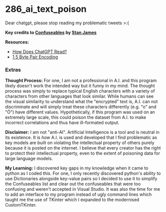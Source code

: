 # 286_ai_text_poison
Dear chatgpt, please stop reading my problematic tweets >:(

**Key credits to [Confuseables](https://github.com/wanderingstan/Confusables) by [Stan James](https://github.com/wanderingstan)**

**Resources:**
- [How Does ChatGPT Read?](https://blog.georgeshakan.com/how-does-chatgpt-read/)
- [1 5 Byte Pair Encoding](https://www.youtube.com/watch?v=tOMjTCO0htA)



### Extras

**Thought Process:** For one, I am not a professional in A.I. and this program likely doesn't work the intended way but it funny in my mind. The thought process was simply to replace typical English characters with a variety of characters from other languages that look similar. While humans can see the visual similarity to understand what the "encrypted" text is, A.I. can not discriminate and will simply treat these characters differently (e.g. "o" and "Ö") have different values. Hypothetically, if this program was used on an extremely large scale, this could poison the dataset from A.I. to make incorrect correlations and thus have ill-formated output.

**Disclaimer:** I am not "anti-AI". Artificial Intelligence is a tool and is neutral in its existence. It is *how* A.I. is used and developed that I find problematic as key models are built on violating the intellectual property of others purely because it is posted on the internet. I believe that every creator has the right to protect their intellectual property, even to the extent of poisoning data for large language models.

**My Learning:** I discovered key gaps in my knowledge when it came to python as I coded this. For one, I only recently discovered python's ability to use Dictionaries alongside key-value pairs so I decided to use it to simplify the Confuseables list and clear out the confuseables that were too confusing and weren't accepted in Visual Studio. It was also the time for me to add an interface to my program instead of ugly command lines which taught me the use of TKinter which I expanded to the modernised CustomTKinter.
